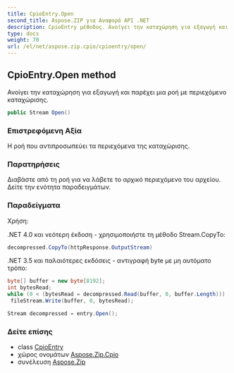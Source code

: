 ```yaml
---
title: CpioEntry.Open
second_title: Aspose.ZIP για Αναφορά API .NET
description: CpioEntry μέθοδος. Ανοίγει την καταχώρηση για εξαγωγή και παρέχει μια ροή με περιεχόμενο καταχώρισης.
type: docs
weight: 70
url: /el/net/aspose.zip.cpio/cpioentry/open/
---
```

## CpioEntry.Open method

Ανοίγει την καταχώρηση για εξαγωγή και παρέχει μια ροή με περιεχόμενο καταχώρισης.

```csharp
public Stream Open()
```

### Επιστρεφόμενη Αξία

Η ροή που αντιπροσωπεύει τα περιεχόμενα της καταχώρισης.

### Παρατηρήσεις

Διαβάστε από τη ροή για να λάβετε το αρχικό περιεχόμενο του αρχείου. Δείτε την ενότητα παραδειγμάτων.

### Παραδείγματα

Χρήση:

.NET 4.0 και νεότερη έκδοση - χρησιμοποιήστε τη μέθοδο Stream.CopyTo:

```csharp
decompressed.CopyTo(httpResponse.OutputStream)
```

.NET 3.5 και παλαιότερες εκδόσεις - αντιγραφή byte με μη αυτόματο τρόπο:

```csharp
byte[] buffer = new byte[8192];
int bytesRead;
while (0 < (bytesRead = decompressed.Read(buffer, 0, buffer.Length)))
 fileStream.Write(buffer, 0, bytesRead);
```

```csharp
Stream decompressed = entry.Open();
```

### Δείτε επίσης

* class [CpioEntry](../)
* χώρος ονομάτων [Aspose.Zip.Cpio](../../cpioentry/)
* συνέλευση [Aspose.Zip](../../../)


